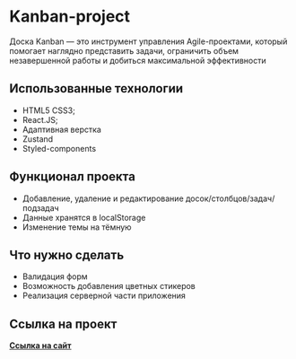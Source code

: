 # Kanban-project

Доска Kanban — это инструмент управления Agile-проектами, который помогает наглядно представить задачи, ограничить объем незавершенной работы и добиться максимальной эффективности

## Использованные технологии

- HTML5 CSS3;  
- React.JS;  
- Адаптивная верстка
- Zustand
- Styled-components

## Функционал проекта
- Добавление, удаление и редактирование досок/столбцов/задач/подзадач
- Данные хранятся в localStorage
- Изменение темы на тёмную

## Что нужно сделать
- Валидация форм
- Возможность добавления цветных стикеров
- Реализация серверной части приложения


## Ссылка на проект
[**Ссылка на сайт**](https://kanban-project-ivory.vercel.app/)
